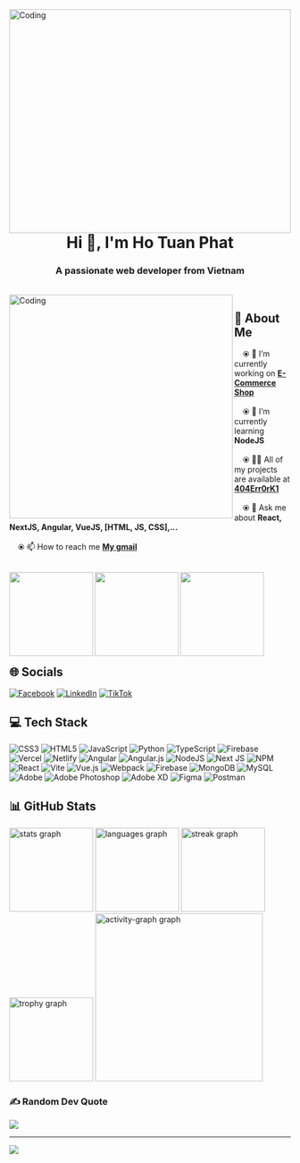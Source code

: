 <img align="left" alt="Coding" width="100%" height="400px" src="https://media.giphy.com/media/MCMHrLVUhsBW0ZgcAD/giphy.gif?cid=ecf05e47ad7683ozknz2hukklwhrwsmlwewyb1aqc0lwl332&ep=v1_gifs_related&rid=giphy.gif&ct=g" />

<h1 align="center">Hi 👋, I'm Ho Tuan Phat</h1>
<h3 align="center">A passionate web developer from Vietnam</h3></br>

<img align="left" alt="Coding" width="400" src="https://i.pinimg.com/originals/57/e3/53/57e353468c03daab4846f3c3418f436f.gif" />


## 💫 About Me
&nbsp;&nbsp;&nbsp;&nbsp;⦿ 🔭 I’m currently working on [**E-Commerce Shop**](https://github.com/404Err0rK1/Food-Tp.git)<br><br>
&nbsp;&nbsp;&nbsp;&nbsp;⦿ 🌱 I’m currently learning **NodeJS**<br><br>
&nbsp;&nbsp;&nbsp;&nbsp;⦿ 👨‍💻 All of my projects are available at [**404Err0rK1**](https://github.com/404Err0rK1)<br><br>
&nbsp;&nbsp;&nbsp;&nbsp;⦿ 💬 Ask me about **React, NextJS, Angular, VueJS, [HTML, JS, CSS],...**<br><br>
&nbsp;&nbsp;&nbsp;&nbsp;⦿ 📫 How to reach me [**My gmail**](404err0rk1@gmail.com)</br></br>

<img align="left" height="150" src="https://i.pinimg.com/originals/14/ef/cc/14efcc1ff7523326e6c168c4c0a1d871.gif"  />
<img align="left" height="150" src="https://i.pinimg.com/originals/7f/42/96/7f42961ece8c7cd16a1384ffd16812eb.gif"  />
<img align="left" height="150" src="https://i.pinimg.com/originals/fb/a7/c7/fba7c713a78dc212c5f53aab264d2166.gif"  />

</br></br></br></br></br></br></br></br>

## 🌐 Socials
[![Facebook](https://img.shields.io/badge/Facebook-%231877F2.svg?logo=Facebook&logoColor=white)](https://www.facebook.com/404.Err0r.K1/) [![LinkedIn](https://img.shields.io/badge/LinkedIn-%230077B5.svg?logo=linkedin&logoColor=white)](https://www.linkedin.com/in/ho-tuan-phat-web-developer/) [![TikTok](https://img.shields.io/badge/TikTok-%23000000.svg?logo=TikTok&logoColor=white)](https://www.tiktok.com/@404err0rk1/) 

## 💻 Tech Stack
![CSS3](https://img.shields.io/badge/css3-%231572B6.svg?style=for-the-badge&logo=css3&logoColor=white) ![HTML5](https://img.shields.io/badge/html5-%23E34F26.svg?style=for-the-badge&logo=html5&logoColor=white) ![JavaScript](https://img.shields.io/badge/javascript-%23323330.svg?style=for-the-badge&logo=javascript&logoColor=%23F7DF1E) ![Python](https://img.shields.io/badge/python-3670A0?style=for-the-badge&logo=python&logoColor=ffdd54) ![TypeScript](https://img.shields.io/badge/typescript-%23007ACC.svg?style=for-the-badge&logo=typescript&logoColor=white) ![Firebase](https://img.shields.io/badge/firebase-%23039BE5.svg?style=for-the-badge&logo=firebase) ![Vercel](https://img.shields.io/badge/vercel-%23000000.svg?style=for-the-badge&logo=vercel&logoColor=white) ![Netlify](https://img.shields.io/badge/netlify-%23000000.svg?style=for-the-badge&logo=netlify&logoColor=#00C7B7) ![Angular](https://img.shields.io/badge/angular-%23DD0031.svg?style=for-the-badge&logo=angular&logoColor=white) ![Angular.js](https://img.shields.io/badge/angular.js-%23E23237.svg?style=for-the-badge&logo=angularjs&logoColor=white) ![NodeJS](https://img.shields.io/badge/node.js-6DA55F?style=for-the-badge&logo=node.js&logoColor=white) ![Next JS](https://img.shields.io/badge/Next-black?style=for-the-badge&logo=next.js&logoColor=white) ![NPM](https://img.shields.io/badge/NPM-%23CB3837.svg?style=for-the-badge&logo=npm&logoColor=white) ![React](https://img.shields.io/badge/react-%2320232a.svg?style=for-the-badge&logo=react&logoColor=%2361DAFB) ![Vite](https://img.shields.io/badge/vite-%23646CFF.svg?style=for-the-badge&logo=vite&logoColor=white) ![Vue.js](https://img.shields.io/badge/vue.js-%2335495e.svg?style=for-the-badge&logo=vuedotjs&logoColor=%234FC08D) ![Webpack](https://img.shields.io/badge/webpack-%238DD6F9.svg?style=for-the-badge&logo=webpack&logoColor=black) ![Firebase](https://img.shields.io/badge/Firebase-039BE5?style=for-the-badge&logo=Firebase&logoColor=white) ![MongoDB](https://img.shields.io/badge/MongoDB-%234ea94b.svg?style=for-the-badge&logo=mongodb&logoColor=white) ![MySQL](https://img.shields.io/badge/mysql-%2300000f.svg?style=for-the-badge&logo=mysql&logoColor=white) ![Adobe](https://img.shields.io/badge/adobe-%23FF0000.svg?style=for-the-badge&logo=adobe&logoColor=white) ![Adobe Photoshop](https://img.shields.io/badge/adobe%20photoshop-%2331A8FF.svg?style=for-the-badge&logo=adobe%20photoshop&logoColor=white) ![Adobe XD](https://img.shields.io/badge/Adobe%20XD-470137?style=for-the-badge&logo=Adobe%20XD&logoColor=#FF61F6) ![Figma](https://img.shields.io/badge/figma-%23F24E1E.svg?style=for-the-badge&logo=figma&logoColor=white) ![Postman](https://img.shields.io/badge/Postman-FF6C37?style=for-the-badge&logo=postman&logoColor=white)

###
## 📊 GitHub Stats

<div align="left">
  <img src="https://github-readme-stats.vercel.app/api?username=404Err0rK1&hide_title=true&hide_rank=true&show_icons=true&include_all_commits=true&count_private=true&disable_animations=false&theme=swift&locale=en&hide_border=true&order=1" height="150" alt="stats graph"  />
  <img src="https://github-readme-stats.vercel.app/api/top-langs?username=404Err0rK1&locale=en&hide_title=true&layout=compact&card_width=320&langs_count=5&theme=swift&hide_border=true&order=2" height="150" alt="languages graph"  />
  <img src="https://streak-stats.demolab.com?user=404Err0rK1&locale=en&mode=daily&theme=swift&hide_border=true&border_radius=5&order=3" height="150" alt="streak graph"  />
  <img src="https://github-profile-trophy.vercel.app?username=404Err0rK1&theme=flat&column=-1&row=1&margin-w=8&margin-h=8&no-bg=false&no-frame=true&order=4" height="150" alt="trophy graph"  />
  <img src="https://github-readme-activity-graph.vercel.app/graph?username=404Err0rK1&radius=16&theme=github-light&area=true&order=5" height="300" alt="activity-graph graph"  />
</div>

###
### ✍️ Random Dev Quote
![](https://quotes-github-readme.vercel.app/api?type=horizontal&theme=dark)

---
[![](https://visitcount.itsvg.in/api?id=404Err0rK1&icon=0&color=0)](https://visitcount.itsvg.in)

<!-- Proudly created with GPRM ( https://gprm.itsvg.in ) -->
